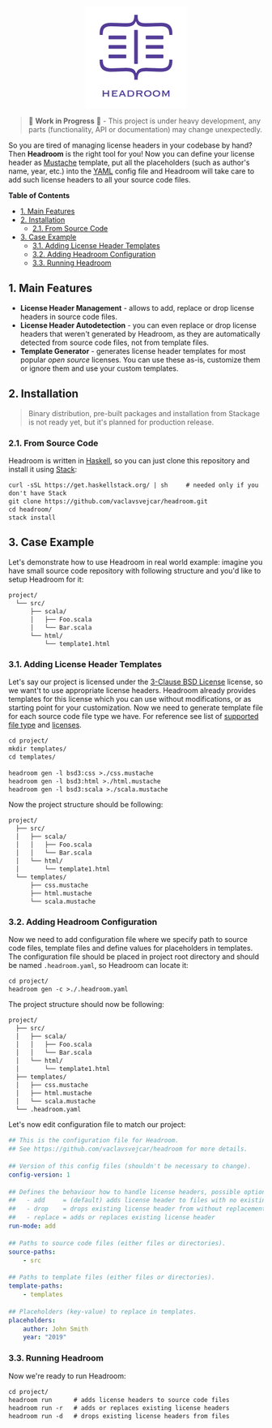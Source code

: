 <p align="center"><img src ="https://github.com/vaclavsvejcar/headroom/blob/master/doc/assets/logo.png?raw=true" width="200" /></p>

> :construction: __Work in Progress__ :construction: - This project is under heavy development, any parts (functionality, API or documentation) may change unexpectedly.

So you are tired of managing license headers in your codebase by hand? Then __Headroom__ is the right tool for you! Now you can define your license header as [Mustache][web:mustache] template, put all the placeholders (such as author's name, year, etc.) into the [YAML][wiki:yaml] config file and Headroom will take care to add such license headers to all your source code files.

__Table of Contents__
<!-- TOC -->

- [1. Main Features](#1-main-features)
- [2. Installation](#2-installation)
    - [2.1. From Source Code](#21-from-source-code)
- [3. Case Example](#3-case-example)
    - [3.1. Adding License Header Templates](#31-adding-license-header-templates)
    - [3.2. Adding Headroom Configuration](#32-adding-headroom-configuration)
    - [3.3. Running Headroom](#33-running-headroom)

<!-- /TOC -->

## 1. Main Features
- __License Header Management__ - allows to add, replace or drop license headers in source code files.
- __License Header Autodetection__ - you can even replace or drop license headers that weren't generated by Headroom, as they are automatically detected from source code files, not from template files.
- __Template Generator__ - generates license header templates for most popular _open source_ licenses. You can use these as-is, customize them or ignore them and use your custom templates.

## 2. Installation
> Binary distribution, pre-built packages and installation from Stackage is not ready yet, but it's planned for production release.

### 2.1. From Source Code
Headroom is written in [Haskell][web:haskell], so you can just clone this repository and install it using [Stack][web:stack]:

```shell
curl -sSL https://get.haskellstack.org/ | sh     # needed only if you don't have Stack
git clone https://github.com/vaclavsvejcar/headroom.git
cd headroom/
stack install
```

## 3. Case Example
Let's demonstrate how to use Headroom in real world example: imagine you have small source code repository with following structure and you'd like to setup Headroom for it:

```
project/
  └── src/
      ├── scala/
      │   ├── Foo.scala
      │   └── Bar.scala
      └── html/
          └── template1.html
```

### 3.1. Adding License Header Templates
Let's say our project is licensed under the [3-Clause BSD License][web:bsd-3] license, so we want't to use appropriate license headers. Headroom already provides templates for this license which you can use without modifications, or as starting point for your customization. Now we need to generate template file for each source code file type we have. For reference see list of [supported file type](#todo) and [licenses](#todo).

```shell
cd project/
mkdir templates/
cd templates/

headroom gen -l bsd3:css >./css.mustache
headroom gen -l bsd3:html >./html.mustache
headroom gen -l bsd3:scala >./scala.mustache
```

Now the project structure should be following:

```
project/
  ├── src/
  │   ├── scala/
  │   │   ├── Foo.scala
  │   │   └── Bar.scala
  │   └── html/
  │       └── template1.html
  └── templates/
      ├── css.mustache
      ├── html.mustache
      └── scala.mustache
```

### 3.2. Adding Headroom Configuration
Now we need to add configuration file where we specify path to source code files, template files and define values for placeholders in templates. The configuration file should be placed in project root directory and should be named `.headroom.yaml`, so Headroom can locate it:

```
cd project/
headroom gen -c >./.headroom.yaml
```

The project structure should now be following:

```
project/
  ├── src/
  │   ├── scala/
  │   │   ├── Foo.scala
  │   │   └── Bar.scala
  │   └── html/
  │       └── template1.html
  ├── templates/
  │   ├── css.mustache
  │   ├── html.mustache
  │   └── scala.mustache
  └── .headroom.yaml
```

Let's now edit configuration file to match our project:

```yaml
## This is the configuration file for Headroom.
## See https://github.com/vaclavsvejcar/headroom for more details.

## Version of this config files (shouldn't be necessary to change).
config-version: 1

## Defines the behaviour how to handle license headers, possible options are:
##   - add     = (default) adds license header to files with no existing header
##   - drop    = drops existing license header from without replacement
##   - replace = adds or replaces existing license header
run-mode: add

## Paths to source code files (either files or directories).
source-paths:
    - src

## Paths to template files (either files or directories).
template-paths:
    - templates

## Placeholders (key-value) to replace in templates.
placeholders:
    author: John Smith
    year: "2019"
```

### 3.3. Running Headroom
Now we're ready to run Headroom:

```shell
cd project/
headroom run      # adds license headers to source code files
headroom run -r   # adds or replaces existing license headers
headroom run -d   # drops existing license headers from files
```


[web:bsd-3]: https://opensource.org/licenses/BSD-3-Clause
[web:haskell]: https://haskell.org
[web:mustache]: https://mustache.github.io
[web:stack]: https://www.haskellstack.org
[wiki:yaml]: https://en.wikipedia.org/wiki/YAML
